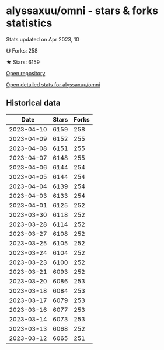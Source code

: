 # alyssaxuu/omni - stars & forks statistics

Stats updated on Apr 2023, 10

☋ Forks: 258

★ Stars: 6159

[Open repository](https://github.com/alyssaxuu/omni)

[Open detailed stats for alyssaxuu/omni](https://reviewgithub.com/rep/alyssaxuu/omni)

## Historical data
| Date | Stars | Forks |
|------|-------|-------|
| 2023-04-10 | 6159 | 258 | 
| 2023-04-09 | 6152 | 255 | 
| 2023-04-08 | 6151 | 255 | 
| 2023-04-07 | 6148 | 255 | 
| 2023-04-06 | 6144 | 254 | 
| 2023-04-05 | 6144 | 254 | 
| 2023-04-04 | 6139 | 254 | 
| 2023-04-03 | 6133 | 254 | 
| 2023-04-01 | 6125 | 252 | 
| 2023-03-30 | 6118 | 252 | 
| 2023-03-28 | 6114 | 252 | 
| 2023-03-27 | 6108 | 252 | 
| 2023-03-25 | 6105 | 252 | 
| 2023-03-24 | 6104 | 252 | 
| 2023-03-23 | 6100 | 252 | 
| 2023-03-21 | 6093 | 252 | 
| 2023-03-20 | 6086 | 253 | 
| 2023-03-18 | 6084 | 253 | 
| 2023-03-17 | 6079 | 253 | 
| 2023-03-16 | 6077 | 253 | 
| 2023-03-14 | 6073 | 253 | 
| 2023-03-13 | 6068 | 252 | 
| 2023-03-12 | 6065 | 251 | 

